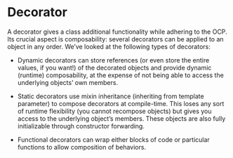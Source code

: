 # Decorator

A decorator gives a class additional functionality while adhering to the OCP. Its crucial aspect is composability: several decorators can be applied to an object in any order. We’ve looked at the following types  of decorators:

- Dynamic decorators can store references (or even store the entire values, if you want!) of the decorated objects and provide dynamic (runtime) composability, at the expense of not being able to access the underlying objects’ own members.

- Static decorators use mixin inheritance (inheriting from template parameter) to compose decorators at compile-time. This loses any sort of runtime flexibility (you cannot recompose objects) but gives you access to the underlying object’s members. These objects are also fully initializable through constructor forwarding.

- Functional decorators can wrap either blocks of code or particular functions to allow composition of behaviors.

